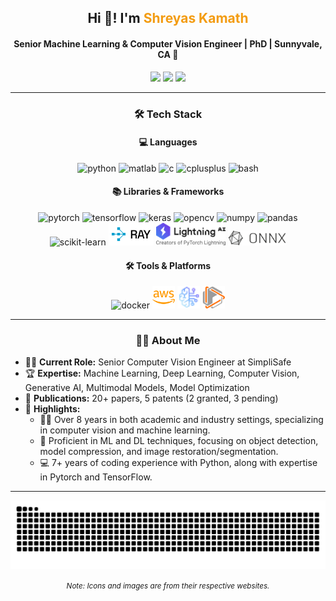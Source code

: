 <h2 align="center">Hi 👋! I'm <span style="color:#f39c12;">Shreyas Kamath</span></h2>
<h4 align="center">Senior Machine Learning & Computer Vision Engineer | PhD | Sunnyvale, CA 🌉</h4>

<p align="center">
  <a href="mailto:shreyaskamathkm@gmail.com"><img src="https://img.shields.io/badge/Gmail-D14836?style=for-the-badge&logo=gmail&logoColor=white" /></a>
  <a href="https://www.linkedin.com/in/shreyaskamathkm/"><img src="https://img.shields.io/badge/LinkedIn-0077B5?style=for-the-badge&logo=linkedin&logoColor=white" /></a>
  <a href="https://scholar.google.com/citations?user=YOUR_SCHOLAR_ID"><img src="https://img.shields.io/badge/Google%20Scholar-4285F4?style=for-the-badge&logo=google-scholar&logoColor=white" /></a>
</p>

---

<h3 align="center">🛠️ Tech Stack</h3>

<h4 align="center">💻 Languages</h4>
<p align="center">
  <img src="https://cdn.jsdelivr.net/gh/devicons/devicon/icons/python/python-original.svg" height="36" alt="python" />
  <img src="https://cdn.jsdelivr.net/gh/devicons/devicon/icons/matlab/matlab-original.svg" height="36" alt="matlab" />
  <img src="https://cdn.jsdelivr.net/gh/devicons/devicon/icons/c/c-original.svg" height="36" alt="c" />
  <img src="https://cdn.jsdelivr.net/gh/devicons/devicon/icons/cplusplus/cplusplus-original.svg" height="36" alt="cplusplus" />
  <img src="https://cdn.jsdelivr.net/gh/devicons/devicon/icons/bash/bash-original.svg" height="36" alt="bash" />
</p>

<h4 align="center">📚 Libraries & Frameworks</h4>
<p align="center">
  <img src="https://cdn.jsdelivr.net/gh/devicons/devicon/icons/pytorch/pytorch-original.svg" height="36" alt="pytorch" />
  <img src="https://cdn.jsdelivr.net/gh/devicons/devicon/icons/tensorflow/tensorflow-original.svg" height="36" alt="tensorflow" />
  <img src="https://cdn.jsdelivr.net/gh/devicons/devicon/icons/keras/keras-original.svg" height="36" alt="keras" />
  <img src="https://cdn.jsdelivr.net/gh/devicons/devicon/icons/opencv/opencv-original.svg" height="36" alt="opencv" />
  <img src="https://cdn.jsdelivr.net/gh/devicons/devicon/icons/numpy/numpy-original.svg" height="36" alt="numpy" />
  <img src="https://cdn.jsdelivr.net/gh/devicons/devicon/icons/pandas/pandas-original.svg" height="36" alt="pandas" />
  <img src="https://cdn.jsdelivr.net/gh/devicons/devicon/icons/scikitlearn/scikitlearn-original.svg" height="36" alt="scikit-learn" />
  <img src="assets/ray.png" height="36" alt="ray" />
  <img src="assets/lightning-ai-seeklogo.png" height="36" alt="lightning ai" />
  <img src="assets/onnx.png" height="24" alt="onnx" />
</p>

<h4 align="center">🛠️ Tools & Platforms</h4>
<p align="center">
  <img src="https://cdn.jsdelivr.net/gh/devicons/devicon/icons/docker/docker-original.svg" height="36" alt="docker" />
  <img src="https://github.com/devicons/devicon/blob/master/icons/amazonwebservices/amazonwebservices-plain-wordmark.svg" height="36" alt="aws" />
  <img src="assets/bedrock-color.svg" height="36" alt="bedrock" />
  <img src="assets/V51.png" height="36" alt="V51"/>
</p>

---

<h3 align="center">👨‍💻 About Me</h3>

- 🧑‍💻 **Current Role:** Senior Computer Vision Engineer at SimpliSafe
- 🏆 **Expertise:** Machine Learning, Deep Learning, Computer Vision, Generative AI, Multimodal Models, Model Optimization  
- 📝 **Publications:** 20+ papers, 5 patents (2 granted, 3 pending)  
- 🏅 **Highlights:**  
  - 🧑‍🔬 Over 8 years in both academic and industry settings, specializing in computer vision and machine learning.
  - 🤖 Proficient in ML and DL techniques, focusing on object detection, model compression, and image restoration/segmentation.
  - 💻 7+ years of coding experience with Python, along with expertise in Pytorch and TensorFlow.

---

<p align="center">
  <img src="https://raw.githubusercontent.com/shreyaskamathkm/shreyaskamathkm/output/snake.svg" alt="Snake animation" />
</p>

<p align="center">
  <small><i>Note: Icons and images are from their respective websites.</i></small>
</p>